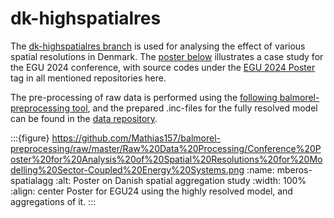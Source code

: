 # dk-highspatialres

The [dk-highspatialres branch](https://github.com/balmorelcommunity/Balmorel/tree/dk-highspatialres) is used for analysing the effect of various spatial resolutions in Denmark. The [poster below](mberos-spatialagg) illustrates a case study for the EGU 2024 conference, with source codes under the [EGU 2024 Poster](https://github.com/balmorelcommunity/Balmorel/releases/tag/egu24-poster) tag in all mentioned repositories here. 

The pre-processing of raw data is performed using the [following balmorel-preprocessing tool](https://github.com/Mathias157/balmorel-preprocessing/tree/spatial_study), and the prepared .inc-files for the fully resolved model can be found in the [data repository](https://github.com/balmorelcommunity/Balmorel_data/tree/dk-highspatialres).

:::{figure} https://github.com/Mathias157/balmorel-preprocessing/raw/master/Raw%20Data%20Processing/Conference%20Poster%20for%20Analysis%20of%20Spatial%20Resolutions%20for%20Modelling%20Sector-Coupled%20Energy%20Systems.png
:name: mberos-spatialagg 
:alt: Poster on Danish spatial aggregation study
:width: 100% 
:align: center
Poster for EGU24 using the highly resolved model, and aggregations of it.
:::